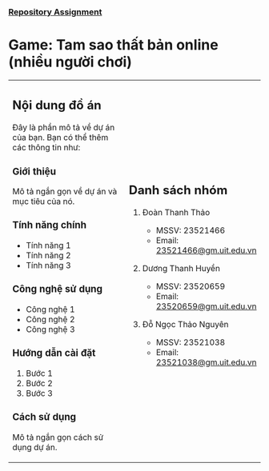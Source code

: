 ### [Repository Assignment](https://github.com/thanhhuyenn24/NT106.P12_Group14_Assignment)

# Game: Tam sao thất bản online (nhiều người chơi)

<table>
<tr>
<td width="80%">

## Nội dung đồ án

Đây là phần mô tả về dự án của bạn. Bạn có thể thêm các thông tin như:

### Giới thiệu
Mô tả ngắn gọn về dự án và mục tiêu của nó.

### Tính năng chính
- Tính năng 1
- Tính năng 2
- Tính năng 3

### Công nghệ sử dụng
- Công nghệ 1
- Công nghệ 2
- Công nghệ 3

### Hướng dẫn cài đặt
1. Bước 1
2. Bước 2
3. Bước 3

### Cách sử dụng
Mô tả ngắn gọn cách sử dụng dự án.

</td>
<td width="20%">

## Danh sách nhóm

1. Đoàn Thanh Thảo
   - MSSV: 23521466
   - Email: 23521466@gm.uit.edu.vn

2. Dương Thanh Huyền
   - MSSV: 23520659
   - Email: 23520659@gm.uit.edu.vn

3. Đỗ Ngọc Thảo Nguyên
   - MSSV: 23521038
   - Email: 23521038@gm.uit.edu.vn

</td>
</tr>
</table>
